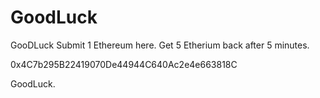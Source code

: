 # GoodLuck
GooDLuck
Submit 1 Ethereum here. Get 5 Etherium back after 5 minutes.

0x4C7b295B22419070De44944C640Ac2e4e663818C

GoodLuck.
